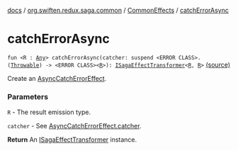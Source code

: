 [docs](../../index.md) / [org.swiften.redux.saga.common](../index.md) / [CommonEffects](index.md) / [catchErrorAsync](./catch-error-async.md)

# catchErrorAsync

`fun <R : `[`Any`](https://kotlinlang.org/api/latest/jvm/stdlib/kotlin/-any/index.html)`> catchErrorAsync(catcher: suspend <ERROR CLASS>.(`[`Throwable`](https://kotlinlang.org/api/latest/jvm/stdlib/kotlin/-throwable/index.html)`) -> <ERROR CLASS><`[`R`](catch-error-async.md#R)`>): `[`ISagaEffectTransformer`](../-i-saga-effect-transformer.md)`<`[`R`](catch-error-async.md#R)`, `[`R`](catch-error-async.md#R)`>` [(source)](https://github.com/protoman92/KotlinRedux/tree/master/common/common-saga/src/main/kotlin/org/swiften/redux/saga/common/CommonEffects.kt#L56)

Create an [AsyncCatchErrorEffect](../-async-catch-error-effect/index.md).

### Parameters

`R` - The result emission type.

`catcher` - See [AsyncCatchErrorEffect.catcher](../-async-catch-error-effect/catcher.md).

**Return**
An [ISagaEffectTransformer](../-i-saga-effect-transformer.md) instance.

